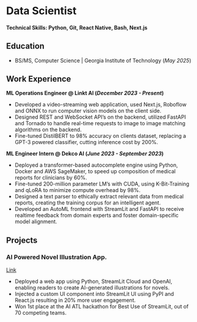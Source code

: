 # Data Scientist

#### Technical Skills: Python, Git, React Native, Bash, Next.js

## Education
- BS/MS, Computer Science | Georgia Institute of Technology (_May 2025_)								       		

## Work Experience
**ML Operations Engineer @ Linkt AI (_December 2023 - Present_)**
- Developed a video-streaming web application, used Next.js, Roboflow and ONNX to run computer vision models on the client side.
- Designed REST and WebSocket API’s on the backend, utilized FastAPI and Tornado to handle real-time requests to image to image
matching algorithms on the backend.
- Fine-tuned DistilBERT to 98% accuracy on clients dataset, replacing a GPT-3 powered classifier, cutting inference cost by 200%.

**ML Engineer Intern @ Dekco AI (_June 2023 - September 2023_)**
- Deployed a transformer-based autocomplete engine using Python, Docker and AWS SageMaker, to speed up composition of medical reports for clinicians by 60%.
- Fine-tuned 200-million parameter LM’s with CUDA, using K-Bit-Training and qLoRA to minimize compute overhead by 98%.
- Designed a text parser to ethically extract relevant data from medical reports, creating the training corpus for an intelligent agent.
- Developed an AutoML frontend with StreamLit and FastAPI to receive realtime feedback from domain experts and foster domain-specific model alignment.
  
## Projects
### AI Powered Novel Illustration App. 
[Link](https://picturebookai.streamlit.app/)
-  Deployed a web app using Python, StreamLit Cloud and OpenAI, enabling readers to create AI-generated illustrations for novels.
-  Injected a custom UI component into StreamLit UI using PyPI and React.js resulting in 20% more user engagement.
- Won 1st place at the AI ATL hackathon for Best Use of StreamLit, out of 70 competing teams.